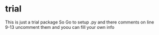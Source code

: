 # trial
This is just a trial package 
So 
Go to setup .py and there comments on line 9-13 
uncomment them and yoou can fill your own info 
